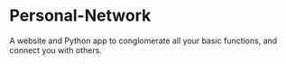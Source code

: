 # Personal-Network
A website and Python app to conglomerate all your basic functions, and connect you with others.
